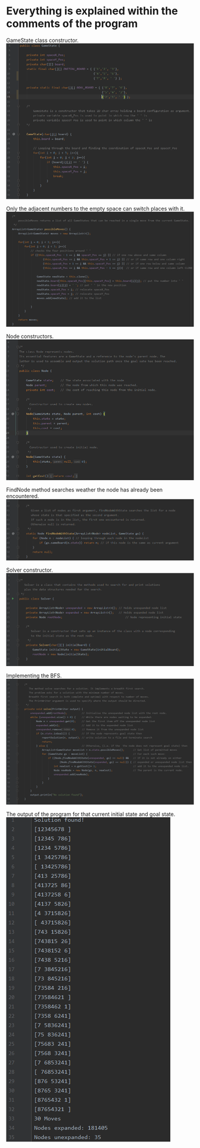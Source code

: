 # Everything is explained within the comments of the program
GameState class constructor.
![](images/GameStateConstructor.PNG)

Only the adjacent numbers to the empty space can switch places with it.
![](images/PossibleMoves.PNG)

Node constructors.
![](images/NodeConstructor.PNG)

FindNode method searches weather the node has already been encountered.
![](images/FindNode.PNG)

Solver constructor.
![](images/SolverConstructor.PNG)

Implementing the BFS.
![](images/Implementation.PNG)

The output of the program for that current initial state and goal state.
![](images/Output.PNG)
